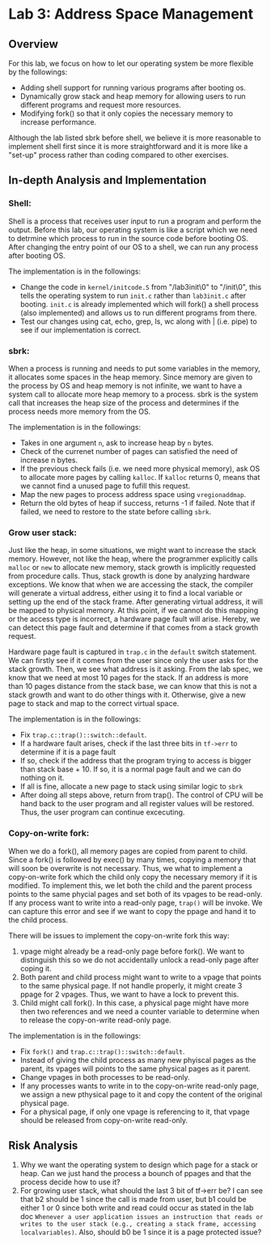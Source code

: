 # Lab 3: Address Space Management

## Overview
For this lab, we focus on how to let our operating system be more flexible by the followings:

 - Adding shell support for running various programs after booting os. 
 - Dynamically grow stack and heap memory for allowing users to run different programs and request more resources. 
 - Modifying fork() so that it only copies the necessary memory to increase performance. 

Although the lab listed sbrk before shell, we believe it is more reasonable to implement shell first since it is more straightforward and it is more like a "set-up" process rather than coding compared to other exercises. 

## In-depth Analysis and Implementation

### Shell: 
Shell is a process that receives user input to run a program and perform the output. Before this lab, our operating system is like a script which we need to detrmine which process to run in the source code before booting OS. After changing the entry point of our OS to a shell, we can run any process after booting OS. 

The implementation is in the followings: 

- Change the code in `kernel/initcode.S` from "/lab3init\0" to "/init\0", this tells the operating system to run `init.c` rather than `lab3init.c` after booting. `init.c` is already implemented which will fork() a shell process (also implemented) and allows us to run different programs from there. 
- Test our changes using cat, echo, grep, ls, wc along with | (i.e. pipe) to see if our implementation is correct. 

### sbrk:
When a process is running and needs to put some variables in the memory, it allocates some spaces in the heap memory. Since memory are given to the process by OS and heap memory is not infinite, we want to have a system call to allocate more heap memory to a process. sbrk is the system call that increases the heap size of the process and determines if the process needs more memory from the OS. 

The implementation is in the followings: 

- Takes in one argument `n`, ask to increase heap by `n` bytes.  
- Check of the currenet number of pages can satisfied the need of increase n bytes.
- If the previous check fails (i.e. we need more physical memory), ask OS to allocate more pages by calling `kalloc`. If `kalloc` returns 0, means that we cannot find a unused page to fufill this request.
- Map the new pages to process address space using `vregionaddmap`.
- Return the old bytes of heap if success, returns -1 if failed. Note that if failed, we need to restore to the state before calling `sbrk`.

### Grow user stack:
Just like the heap, in some situations, we might want to increase the stack memory. However, not like the heap, where the programmer explicitly calls `malloc` or `new` to allocate new memory, stack growth is implicitly requested from procedure calls. Thus, stack growth is done by analyzing hardware exceptions. We know that when we are accessing the stack, the compiler will generate a virtual address, either using it to find a local variable or setting up the end of the stack frame. After generating virtual address, it will be mapped to physical memory. At this point, if we cannot do this mapping or the access type is incorrect, a hardware page fault will arise. Hereby, we can detect this page fault and determine if that comes from a stack growth request. 

Hardware page fault is captured in `trap.c` in the `default` switch statement. We can firstly see if it comes from the user since only the user asks for the stack growth. Then, we see what address is it asking. From the lab spec, we know that we need at most 10 pages for the stack. If an address is more than 10 pages distance from the stack base, we can know that this is not a stack growth and want to do other things with it. Otherwise, give a new page to stack and map to the correct virtual space. 

The implementation is in the followings: 

- Fix `trap.c::trap()::switch::default`. 
- If a hardware fault arises, check if the last three bits in `tf->err` to determine if it is a page fault
- If so, check if the address that the program trying to access is bigger than stack base + 10. If so, it is a normal page fault and we can do nothing on it.
- If all is fine, allocate a new page to stack using similar logic to `sbrk`
- After doing all steps above, return from trap(). The control of CPU will be hand back to the user program and all register values will be restored. Thus, the user program can continue excecuting. 

### Copy-on-write fork:
When we do a fork(), all memory pages are copied from parent to child. Since a fork() is followed by exec() by many times, copying a memory that will soon be overwrite is not necessary. Thus, we what to implement a copy-on-write fork which the child only copy the necessary memory if it is modified. To implement this, we let both the child and the parent process points to the same phycial pages and set both of its vpages to be read-only. If any process want to write into a read-only page, `trap()` will be invoke. We can capture this error and see if we want to copy the ppage and hand it to the child process. 

There will be issues to implement the copy-on-write fork this way: 
1. vpage might already be a read-only page before fork(). We want to distinguish this so we do not accidentally unlock a read-only page after coping it. 
2. Both parent and child process might want to write to a vpage that points to the same physical page. If not handle properly, it might create 3 ppage for 2 vpages. Thus, we want to have a lock to prevent this. 
3. Child might call fork(). In this case, a physical page might have more then two references and we need a counter variable to determine when to release the copy-on-write read-only page. 

The implementation is in the followings: 

- Fix `fork()` and `trap.c::trap()::switch::default`.
- Instead of giving the child process as many new phyiscal pages as the parent, its vpages will points to the same physical pages as it parent. 
- Change vpages in both processes to be read-only.
- If any processes wants to write in to the copy-on-write read-only page, we assign a new pthysical page to it and copy the content of the original physical page. 
- For a physical page, if only one vpage is referencing to it, that vpage should be released from copy-on-write read-only. 

## Risk Analysis
1. Why we want the operating system to design which page for a stack or heap. Can we just hand the process a bounch of ppages and that the process decide how to use it?
2. For growing user stack, what should the last 3 bit of tf->err be? I can see that b2 should be 1 since the call is made from user, but b1 could be either 1 or 0 since both write and read could occur as stated in the lab doc `Whenever a user application issues an instruction that
reads or writes to the user stack (e.g., creating a stack frame, accessing localvariables)`. Also, should b0 be 1 since it is a page protected issue? 
